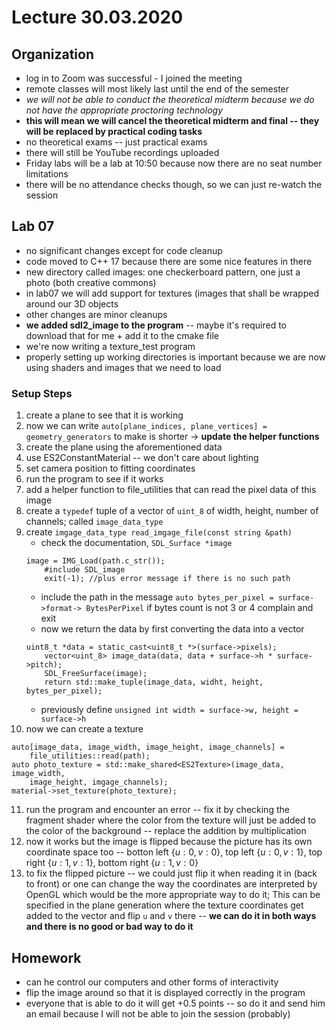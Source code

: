 # Lecture 30.03.2020

## Organization

- log in to Zoom was successful - I joined the meeting
- remote classes will most likely last until the end of the semester
- _we will not be able to conduct the theoretical midterm because we do not
have the appropriate proctoring technology_
- __this will mean we will cancel the theoretical midterm and final -- they 
will be replaced by practical coding tasks__
- no theoretical exams -- just practical exams
- there will still be YouTube recordings uploaded
- Friday labs will be a lab at 10:50 because now there are no seat number 
limitations
- there will be no attendance checks though, so we can just re-watch the
session

## Lab 07

- no significant changes except for code cleanup
- code moved to C++ 17 because there are some nice features in there
- new directory called images: one checkerboard pattern, one just a photo (both
creative commons)
- in lab07 we will add support for textures (images that shall be wrapped 
around our 3D objects
- other changes are minor cleanups
- __we added sdl2\_image to the program__ -- maybe it's required to download
that for me + add it to the cmake file
- we're now writing a texture\_test program
- properly setting up working directories is important because we are now using
shaders and images that we need to load

### Setup Steps

1. create a plane to see that it is working
2. now we can write `auto[plane_indices, plane_vertices] = geometry_generators` 
to make is shorter $\rightarrow$ __update the helper functions__
3. create the plane using the aforementioned data
4. use ES2ConstantMaterial -- we don't care about lighting
5. set camera position to fitting coordinates
6. run the program to see if it works
7. add a helper function to file\_utilities that can read the pixel data of 
this image
8. create a `typedef` tuple of a vector of `uint_8` of width, height, number of
channels; called `image_data_type`
9. create `imgage_data_type read_imgage_file(const string &path)`
    - check the documentation, `SDL_Surface *image`
    ```
    image = IMG_Load(path.c_str());
        #include SDL_image
        exit(-1); //plus error message if there is no such path
    ```
    - include the path in the message `auto bytes_per_pixel = surface->format->
    BytesPerPixel` if bytes count is not 3 or 4 complain and
    exit
    - now we return the data by first converting the data into a vector
    ```
    uint8_t *data = static_cast<uint8_t *>(surface->pixels); 
        vector<uint_8> image_data(data, data + surface->h * surface->pitch); 
        SDL_FreeSurface(image); 
        return std::make_tuple(image_data, widht, height, bytes_per_pixel);
    ```
    - previously define `unsigned int width = surface->w, height = surface->h`
10. now we can create a texture 
```
auto[image_data, image_width, image_height, image_channels] = 
    file_utilities::read(path); 
auto photo_texture = std::make_shared<ES2Texture>(image_data, image_width, 
    image_height, imgage_channels); 
material->set_texture(photo_texture);
```
11. run the program and encounter an error -- fix it by checking the fragment
    shader where the color from the texture will just be added to the color of
    the background -- replace the addition by multiplication
12. now it works but the image is flipped because the picture has its own
    coordinate space too -- botton left $\{u:0, v:0\}$, top left $\{u:0, v:1\}$,
    top right $\{u:1, v:1\}$, bottom right $\{u:1, v:0\}$
13. to fix the flipped picture -- we could just flip it when reading it in
    (back to front) or one can change the way the coordinates are interpreted
    by OpenGL which would be the more appropriate way to do it; This can be
    specified in the plane generation where the texture coordinates get added
    to the vector and flip `u` and `v` there -- __we can do it in both ways and
    there is no good or bad way to do it__

## Homework

- can he control our computers and other forms of interactivity
- flip the image around so that it is displayed correctly in the program
- everyone that is able to do it will get +0.5 points -- so do it and send him
an email because I will not be able to join the session (probably)
